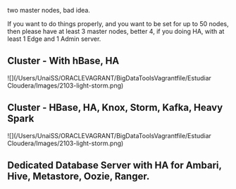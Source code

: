 two master nodes, bad idea.

If you want to do things properly, and you want to be set for up to 50 nodes, then please have at least 3 master nodes, better 4, if you doing HA, with at least 1 Edge and 1 Admin server.

## Cluster - With hBase, HA
![](/Users/UnaiSS/ORACLEVAGRANT/BigDataToolsVagrantfile/Estudiar Cloudera/Images/2103-light-storm.png)

## Cluster - HBase, HA, Knox, Storm, Kafka, Heavy Spark

![](/Users/UnaiSS/ORACLEVAGRANT/BigDataToolsVagrantfile/Estudiar Cloudera/Images/2103-light-storm.png)

## Dedicated Database Server with HA for Ambari, Hive, Metastore, Oozie, Ranger.
